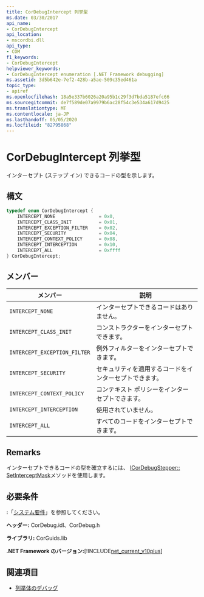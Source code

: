 ```yaml
---
title: CorDebugIntercept 列挙型
ms.date: 03/30/2017
api_name:
- CorDebugIntercept
api_location:
- mscordbi.dll
api_type:
- COM
f1_keywords:
- CorDebugIntercept
helpviewer_keywords:
- CorDebugIntercept enumeration [.NET Framework debugging]
ms.assetid: 3d5b642e-7ef2-428b-a5ae-509c35ed461a
topic_type:
- apiref
ms.openlocfilehash: 18a5e337b6026a20a95b1c29f3d7bda5187efc66
ms.sourcegitcommit: de7f589de07a9979b6ac28f54c3e534a617d9425
ms.translationtype: MT
ms.contentlocale: ja-JP
ms.lasthandoff: 05/05/2020
ms.locfileid: "82795868"
---
```

# <a name="cordebugintercept-enumeration"></a>CorDebugIntercept 列挙型
インターセプト (ステップ イン) できるコードの型を示します。  
  
## <a name="syntax"></a>構文  
  
```cpp  
typedef enum CorDebugIntercept {  
    INTERCEPT_NONE                = 0x0,  
    INTERCEPT_CLASS_INIT          = 0x01,  
    INTERCEPT_EXCEPTION_FILTER    = 0x02,  
    INTERCEPT_SECURITY            = 0x04,  
    INTERCEPT_CONTEXT_POLICY      = 0x08,  
    INTERCEPT_INTERCEPTION        = 0x10,  
    INTERCEPT_ALL                 = 0xffff  
} CorDebugIntercept;  
```  
  
## <a name="members"></a>メンバー  
  
|メンバー|説明|  
|------------|-----------------|  
|`INTERCEPT_NONE`|インターセプトできるコードはありません。|  
|`INTERCEPT_CLASS_INIT`|コンストラクターをインターセプトできます。|  
|`INTERCEPT_EXCEPTION_FILTER`|例外フィルターをインターセプトできます。|  
|`INTERCEPT_SECURITY`|セキュリティを適用するコードをインターセプトできます。|  
|`INTERCEPT_CONTEXT_POLICY`|コンテキスト ポリシーをインターセプトできます。|  
|`INTERCEPT_INTERCEPTION`|使用されていません。|  
|`INTERCEPT_ALL`|すべてのコードをインターセプトできます。|  
  
## <a name="remarks"></a>Remarks  
 インターセプトできるコードの型を確立するには、 [ICorDebugStepper:: SetInterceptMask](icordebugstepper-setinterceptmask-method.md)メソッドを使用します。  
  
## <a name="requirements"></a>必要条件  
 **:**「[システム要件](../../get-started/system-requirements.md)」を参照してください。  
  
 **ヘッダー:** CorDebug.idl、CorDebug.h  
  
 **ライブラリ:** CorGuids.lib  
  
 **.NET Framework のバージョン:**[!INCLUDE[net_current_v10plus](../../../../includes/net-current-v10plus-md.md)]  
  
## <a name="see-also"></a>関連項目

- [列挙体のデバッグ](debugging-enumerations.md)
